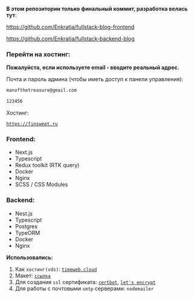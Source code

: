 **В этом репозитории только финальный коммит, разработка велась тут**:

https://github.com/Enkratia/fullstack-blog-frontend

https://github.com/Enkratia/fullstack-backend-blog

### Перейти на хостинг:

**Пожалуйста, если используете email - вводите реальный адрес.**

Почта и пароль админа (чтобы иметь доступ к панели управления):

```sh
manofthetreasure@gmail.com
```

```sh
123456
```

Хостинг:

[`https://finsweet.ru`](https://finsweet.ru)

### Frontend:

- Next.js
- Typescript
- Redux toolkit (RTK query)
- Docker
- Nginx
- SCSS / CSS Modules

### Backend:

- Nest.js
- Typescript
- Postgres
- TypeORM
- Docker
- Nginx

**Использовались:**

1. Как `хостинг(vds)`: [`timeweb.cloud`](https://www.timeweb.cloud)
2. Макет: [`ссылка`](<https://www.figma.com/file/a8wx6iSjafCqs6KXMy8ErH/Client-First-Template-12---Blog-(Community)?type=design&node-id=27-387&mode=design&t=HaBAaY8uHz9Q1KPs-0>)
3. Для создания `ssl` сертификата: [`certbot`](https://certbot.eff.org/), [`let's encrypt`](https://letsencrypt.org/)
4. Для работы с почтовыми `smtp` серверами: `nodemailer`
